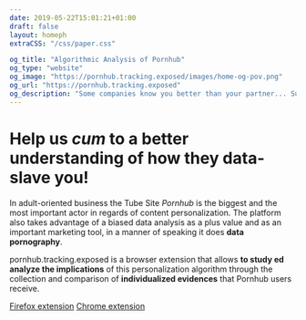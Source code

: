 ```yaml
---
date: 2019-05-22T15:01:21+01:00
draft: false
layout: homeph
extraCSS: "/css/paper.css"

og_title: "Algorithmic Analysis of Pornhub"
og_type: "website"
og_image: "https://pornhub.tracking.exposed/images/home-og-pov.png"
og_url: "https://pornhub.tracking.exposed"
og_description: "Some companies know you better than your partner... Supervise your personalized experience on Pornhub and your interactions with the website. Take care about your self-intimacy and take control of your sexual archetype"
---
```


<div class="row justify-content-md-center mb-5">
    <div class="col-md-4 col-sm-12 mr-1">

# Help us *cum* to a better understanding of how they data-slave you!
</div>

<div class="col-md-6 col-sm-12 mt-5 ml-2">

In adult-oriented business the Tube Site *Pornhub* is the biggest and the most important actor in regards of content personalization. The platform also takes advantage of a biased data analysis as a plus value and as an important marketing tool, in a manner of speaking it does **data pornography**.

pornhub.tracking.exposed is a browser extension that allows __to study ed analyze the implications__ of this personalization algorithm through the collection and comparison of __individualized evidences__ that Pornhub users receive.

<div class="text-left mt-5 pb-5">
  <a target=_blank href="https://addons.mozilla.org/en-US/firefox/addon/adult-industry-algorithms/" class="btn">Firefox extension</a>
  <a target="_blank" href="https://chrome.google.com/webstore/detail/potrex/opdgglojgcnjmpncchhfanbojjjopnnk" class="btn">Chrome extension</a>
</div>

</div>
</div>
